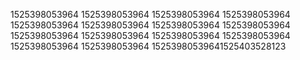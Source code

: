 1525398053964
1525398053964
1525398053964
1525398053964
1525398053964
1525398053964
1525398053964
1525398053964
1525398053964
1525398053964
1525398053964
1525398053964
1525398053964
1525398053964
15253980539641525403528123